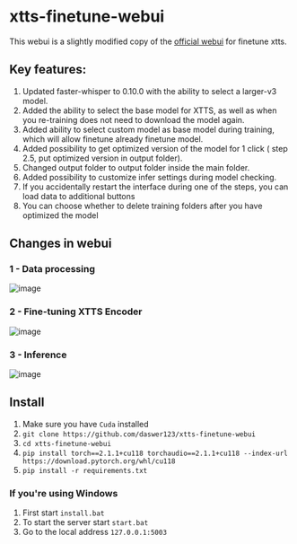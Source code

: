 # xtts-finetune-webui

This webui is a slightly modified copy of the [official webui](https://github.com/coqui-ai/TTS/pull/3296) for finetune xtts.

## Key features:

1. Updated faster-whisper to 0.10.0 with the ability to select a larger-v3 model.
2. Added the ability to select the base model for XTTS, as well as when you re-training does not need to download the model again.
3. Added ability to select custom model as base model during training, which will allow finetune already finetune model.
4. Added possibility to get optimized version of the model for 1 click ( step 2.5, put optimized version in output folder).
5. Changed output folder to output folder inside the main folder.
6. Added possibility to customize infer settings during model checking.
7. If you accidentally restart the interface during one of the steps, you can load data to additional buttons
8. You can choose whether to delete training folders after you have optimized the model

## Changes in webui

### 1 - Data processing

![image](https://github.com/daswer123/xtts-finetune-webui/assets/22278673/8f09b829-098b-48f5-9668-832e7319403b)

### 2 - Fine-tuning XTTS Encoder

![image](https://github.com/daswer123/xtts-finetune-webui/assets/22278673/4a07a65c-f807-42b1-8514-6bff73086e31)

### 3 - Inference

![image](https://github.com/daswer123/xtts-finetune-webui/assets/22278673/dade10d3-82f3-4458-a647-c82081ad1ff8)

## Install

1. Make sure you have `Cuda` installed
2. `git clone https://github.com/daswer123/xtts-finetune-webui`
3. `cd xtts-finetune-webui`
4. `pip install torch==2.1.1+cu118 torchaudio==2.1.1+cu118 --index-url https://download.pytorch.org/whl/cu118`
5. `pip install -r requirements.txt`

### If you're using Windows

1. First start `install.bat`
2. To start the server start `start.bat`
3. Go to the local address `127.0.0.1:5003`
